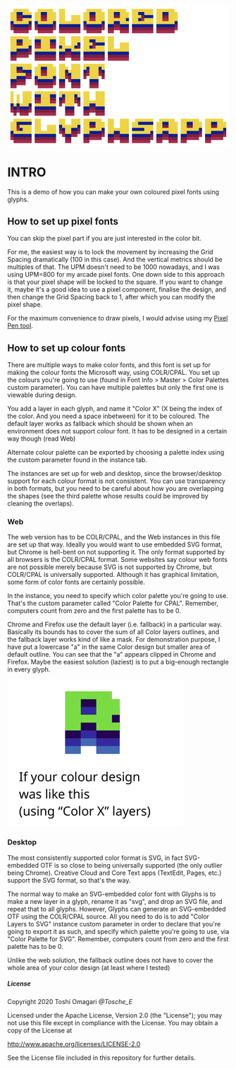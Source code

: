 <img src="https://raw.githubusercontent.com/Tosche/Pixel-Color-Font-with-Glyphs/master/Images/Title.png" alt="Title">

# INTRO

This is a demo of how you can make your own coloured pixel fonts using glyphs.

## How to set up pixel fonts

You can skip the pixel part if you are just interested in the color bit.

For me, the easiest way is to lock the movement by increasing the Grid Spacing dramatically (100 in this case). And the vertical metrics should be multiples of that. The UPM doesn't need to be 1000 nowadays, and I was using UPM=800 for my arcade pixel fonts. One down side to this approach is that your pixel shape will be locked to the square. If you want to change it, maybe it's a good idea to use a pixel component, finalise the design, and then change the Grid Spacing back to 1, after which you can modify the pixel shape.

For the maximum convenience to draw pixels, I would advise using my [Pixel Pen tool](https://github.com/Tosche/PixelPenTool).

## How to set up colour fonts

There are multiple ways to make color fonts, and this font is set up for making the colour fonts the Microsoft way, using COLR/CPAL. You set up the colours you're going to use (found in Font Info > Master > Color Palettes custom parameter). You can have multiple palettes but only the first one is viewable during design.

You add a layer in each glyph, and name it "Color X" (X being the index of the color. And you need a space inbetween) for it to be coloured. The default layer works as fallback which should be shown when an environment does not support colour font. It has to be designed in a certain way though (read Web)

Alternate colour palette can be exported by choosing a palette index using the custom parameter found in the instance tab.

The instances are set up for web and desktop, since the browser/desktop support for each colour format is not consistent. You can use transparency in both formats, but you need to be careful about how you are overlapping the shapes (see the third palette whose results could be improved by cleaning the overlaps).

### Web

The web version has to be COLR/CPAL, and the Web instances in this file are set up that way. Ideally you would want to use embedded SVG format, but Chrome is hell-bent on not supporting it. The only format supported by all browsers is the COLR/CPAL format. Some websites say colour web fonts are not possible merely because SVG is not supported by Chrome, but COLR/CPAL is universally supported. Although it has graphical limitation, some form of color fonts are certainly possible.

In the instance, you need to specify which color palette you're going to use. That's the custom parameter called "Color Palette for CPAL". Remember, computers count from zero and the first palette has to be 0.

Chrome and Firefox use the default layer (i.e. fallback) in a particular way. Basically its bounds has to cover the sum of all Color layers outlines, and the fallback layer works kind of like a mask. For demonstration purpose, I have put a lowercase "a" in the same Color design but smaller area of default outline. You can see that the "a" appears clipped in Chrome and Firefox. Maybe the easiest solution (laziest) is to put a big-enough rectangle in every glyph.

<img src="https://raw.githubusercontent.com/Tosche/Pixel-Color-Font-with-Glyphs/master/Images/COLR_Clipping.gif" alt="COLR_Clipping">

### Desktop

The most consistently supported color format is SVG, in fact SVG-embedded OTF is so close to being universally supported (the only outlier being Chrome). Creative Cloud and Core Text apps (TextEdit, Pages, etc.) support the SVG format, so that's the way.

The normal way to make an SVG-embedded color font with Glyphs is to make a new layer in a glyph, rename it as "svg", and drop an SVG file, and repeat that to all glyphs. However, Glyphs can generate an SVG-embedded OTF using the COLR/CPAL source. All you need to do is to add "Color Layers to SVG" instance custom parameter in order to declare that you're going to export it as such, and specify which palette you're going to use, via "Color Palette for SVG". Remember, computers count from zero and the first palette has to be 0.

Unlike the web solution, the fallback outline does not have to cover the whole area of your color design (at least where I tested)

##### License

Copyright 2020 Toshi Omagari *@Tosche_E*

Licensed under the Apache License, Version 2.0 (the "License");
you may not use this file except in compliance with the License.
You may obtain a copy of the License at

http://www.apache.org/licenses/LICENSE-2.0

See the License file included in this repository for further details.